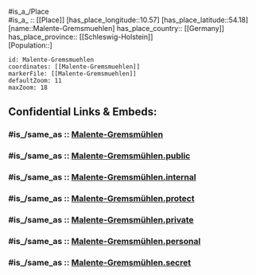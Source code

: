﻿---
confidential: public
isDeleted: false
location:
- 54.18
- 10.57
mapmarker: city
mapzoom:
- 7
- 12
SpocWebEntityId: 32233
tags:
- geo/City
type: City
---

#is_a_/Place  
#is_a_ :: [[Place]] 
[has_place_longitude::10.57] 
[has_place_latitude::54.18] 
[name::Malente-Gremsmuehlen] 
has_place_country:: [[Germany]]  
has_place_province:: [[Schleswig-Holstein]]  
[Population::] 



```leaflet
id: Malente-Gremsmuehlen
coordinates: [[Malente-Gremsmuehlen]] 
markerFile: [[Malente-Gremsmuehlen]] 
defaultZoom: 11 
maxZoom: 18
```


## Confidential Links & Embeds: 

### #is_/same_as :: [Malente-Gremsmühlen](/_Standards/Earth/Continent/Europe/Europe~Central/Germany/Germany~West/Schleswig-Holstein/counties~SH/Ostholstein/cities~Ostholstein/Malente/Malente-Gremsmühlen.md) 

### #is_/same_as :: [Malente-Gremsmühlen.public](/_public/Earth/Continent/Europe/Europe~Central/Germany/Germany~West/Schleswig-Holstein/counties~SH/Ostholstein/cities~Ostholstein/Malente/Malente-Gremsmühlen.public.md) 

### #is_/same_as :: [Malente-Gremsmühlen.internal](/_internal/Earth/Continent/Europe/Europe~Central/Germany/Germany~West/Schleswig-Holstein/counties~SH/Ostholstein/cities~Ostholstein/Malente/Malente-Gremsmühlen.internal.md) 

### #is_/same_as :: [Malente-Gremsmühlen.protect](/_protect/Earth/Continent/Europe/Europe~Central/Germany/Germany~West/Schleswig-Holstein/counties~SH/Ostholstein/cities~Ostholstein/Malente/Malente-Gremsmühlen.protect.md) 

### #is_/same_as :: [Malente-Gremsmühlen.private](/_private/Earth/Continent/Europe/Europe~Central/Germany/Germany~West/Schleswig-Holstein/counties~SH/Ostholstein/cities~Ostholstein/Malente/Malente-Gremsmühlen.private.md) 

### #is_/same_as :: [Malente-Gremsmühlen.personal](/_personal/Earth/Continent/Europe/Europe~Central/Germany/Germany~West/Schleswig-Holstein/counties~SH/Ostholstein/cities~Ostholstein/Malente/Malente-Gremsmühlen.personal.md) 

### #is_/same_as :: [Malente-Gremsmühlen.secret](/_secret/Earth/Continent/Europe/Europe~Central/Germany/Germany~West/Schleswig-Holstein/counties~SH/Ostholstein/cities~Ostholstein/Malente/Malente-Gremsmühlen.secret.md)

